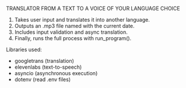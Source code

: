TRANSLATOR FROM A TEXT TO A VOICE OF YOUR LANGUAGE CHOICE

1. Takes user input and translates it into another language.
2. Outputs an .mp3 file named with the current date.
3. Includes input validation and async translation.
4. Finally, runs the full process with run_program().

Libraries used:
- googletrans (translation)
- elevenlabs (text-to-speech)
- asyncio (asynchronous execution)
- dotenv (read .env files)
